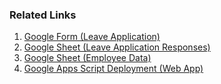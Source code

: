 ### Related Links
1. [Google Form (Leave Application)](https://docs.google.com/forms/d/e/1FAIpQLSeE9jVkw5eJBs4bkRj4HMgozkpmx35g5PTor3l1uWPk9N3P6A/viewform)
2. [Google Sheet (Leave Application Responses)](https://docs.google.com/spreadsheets/d/1aysd7NbGzfPwwAZaVvMtBxbMyfxvZLV180VdG3PEhIc/edit?pli=1&gid=201766676#gid=201766676)
3. [Google Sheet (Employee Data)](https://docs.google.com/spreadsheets/d/1WLcwxpfmKbb9fHDFRfweXSo-Lm4dnwoacYSXgZKihHI/edit?gid=0#gid=0)
4. [Google Apps Script Deployment (Web App)](https://script.google.com/macros/s/AKfycbzQViWRtIWQwZHabBnth7WIAhDdZWEaJOtpsYm3fhc/dev)
